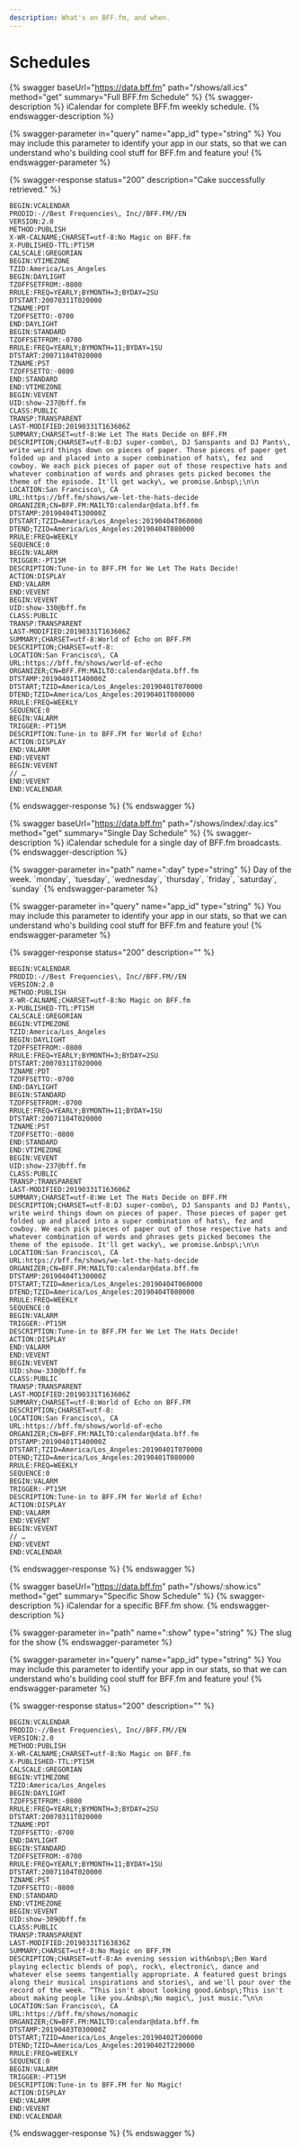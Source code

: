 ```yaml
---
description: What's on BFF.fm, and when.
---
```


# Schedules

{% swagger baseUrl="https://data.bff.fm" path="/shows/all.ics" method="get" summary="Full BFF.fm Schedule" %}
{% swagger-description %}
iCalendar for complete BFF.fm weekly schedule.
{% endswagger-description %}

{% swagger-parameter in="query" name="app_id" type="string" %}
You may include this parameter to identify your app in our stats, so that we can understand who's building cool stuff for BFF.fm and feature you!
{% endswagger-parameter %}

{% swagger-response status="200" description="Cake successfully retrieved." %}
```
BEGIN:VCALENDAR
PRODID:-//Best Frequencies\, Inc//BFF.FM//EN
VERSION:2.0
METHOD:PUBLISH
X-WR-CALNAME;CHARSET=utf-8:No Magic on BFF.fm
X-PUBLISHED-TTL:PT15M
CALSCALE:GREGORIAN
BEGIN:VTIMEZONE
TZID:America/Los_Angeles
BEGIN:DAYLIGHT
TZOFFSETFROM:-0800
RRULE:FREQ=YEARLY;BYMONTH=3;BYDAY=2SU
DTSTART:20070311T020000
TZNAME:PDT
TZOFFSETTO:-0700
END:DAYLIGHT
BEGIN:STANDARD
TZOFFSETFROM:-0700
RRULE:FREQ=YEARLY;BYMONTH=11;BYDAY=1SU
DTSTART:20071104T020000
TZNAME:PST
TZOFFSETTO:-0800
END:STANDARD
END:VTIMEZONE
BEGIN:VEVENT
UID:show-237@bff.fm
CLASS:PUBLIC
TRANSP:TRANSPARENT
LAST-MODIFIED:20190331T163606Z
SUMMARY;CHARSET=utf-8:We Let The Hats Decide on BFF.FM
DESCRIPTION;CHARSET=utf-8:DJ super-combo\, DJ Sanspants and DJ Pants\, write weird things down on pieces of paper. Those pieces of paper get folded up and placed into a super combination of hats\, fez and cowboy. We each pick pieces of paper out of those respective hats and whatever combination of words and phrases gets picked becomes the theme of the episode. It'll get wacky\, we promise.&nbsp\;\n\n
LOCATION:San Francisco\, CA
URL:https://bff.fm/shows/we-let-the-hats-decide
ORGANIZER;CN=BFF.FM:MAILTO:calendar@data.bff.fm
DTSTAMP:20190404T130000Z
DTSTART;TZID=America/Los_Angeles:20190404T060000
DTEND;TZID=America/Los_Angeles:20190404T080000
RRULE:FREQ=WEEKLY
SEQUENCE:0
BEGIN:VALARM
TRIGGER:-PT15M
DESCRIPTION:Tune-in to BFF.FM for We Let The Hats Decide!
ACTION:DISPLAY
END:VALARM
END:VEVENT
BEGIN:VEVENT
UID:show-330@bff.fm
CLASS:PUBLIC
TRANSP:TRANSPARENT
LAST-MODIFIED:20190331T163606Z
SUMMARY;CHARSET=utf-8:World of Echo on BFF.FM
DESCRIPTION;CHARSET=utf-8:
LOCATION:San Francisco\, CA
URL:https://bff.fm/shows/world-of-echo
ORGANIZER;CN=BFF.FM:MAILTO:calendar@data.bff.fm
DTSTAMP:20190401T140000Z
DTSTART;TZID=America/Los_Angeles:20190401T070000
DTEND;TZID=America/Los_Angeles:20190401T080000
RRULE:FREQ=WEEKLY
SEQUENCE:0
BEGIN:VALARM
TRIGGER:-PT15M
DESCRIPTION:Tune-in to BFF.FM for World of Echo!
ACTION:DISPLAY
END:VALARM
END:VEVENT
BEGIN:VEVENT
// …
END:VEVENT
END:VCALENDAR
```
{% endswagger-response %}
{% endswagger %}



{% swagger baseUrl="https://data.bff.fm" path="/shows/index/:day.ics" method="get" summary="Single Day Schedule" %}
{% swagger-description %}
iCalendar schedule for a single day of BFF.fm broadcasts.
{% endswagger-description %}

{% swagger-parameter in="path" name=":day" type="string" %}
Day of the week. \`monday\`, \`tuesday\`, \`wednesday\`, \`thursday\`, \`friday\`, \`saturday\`, \`sunday\`
{% endswagger-parameter %}

{% swagger-parameter in="query" name="app_id" type="string" %}
You may include this parameter to identify your app in our stats, so that we can understand who's building cool stuff for BFF.fm and feature you!
{% endswagger-parameter %}

{% swagger-response status="200" description="" %}
```
BEGIN:VCALENDAR
PRODID:-//Best Frequencies\, Inc//BFF.FM//EN
VERSION:2.0
METHOD:PUBLISH
X-WR-CALNAME;CHARSET=utf-8:No Magic on BFF.fm
X-PUBLISHED-TTL:PT15M
CALSCALE:GREGORIAN
BEGIN:VTIMEZONE
TZID:America/Los_Angeles
BEGIN:DAYLIGHT
TZOFFSETFROM:-0800
RRULE:FREQ=YEARLY;BYMONTH=3;BYDAY=2SU
DTSTART:20070311T020000
TZNAME:PDT
TZOFFSETTO:-0700
END:DAYLIGHT
BEGIN:STANDARD
TZOFFSETFROM:-0700
RRULE:FREQ=YEARLY;BYMONTH=11;BYDAY=1SU
DTSTART:20071104T020000
TZNAME:PST
TZOFFSETTO:-0800
END:STANDARD
END:VTIMEZONE
BEGIN:VEVENT
UID:show-237@bff.fm
CLASS:PUBLIC
TRANSP:TRANSPARENT
LAST-MODIFIED:20190331T163606Z
SUMMARY;CHARSET=utf-8:We Let The Hats Decide on BFF.FM
DESCRIPTION;CHARSET=utf-8:DJ super-combo\, DJ Sanspants and DJ Pants\, write weird things down on pieces of paper. Those pieces of paper get folded up and placed into a super combination of hats\, fez and cowboy. We each pick pieces of paper out of those respective hats and whatever combination of words and phrases gets picked becomes the theme of the episode. It'll get wacky\, we promise.&nbsp\;\n\n
LOCATION:San Francisco\, CA
URL:https://bff.fm/shows/we-let-the-hats-decide
ORGANIZER;CN=BFF.FM:MAILTO:calendar@data.bff.fm
DTSTAMP:20190404T130000Z
DTSTART;TZID=America/Los_Angeles:20190404T060000
DTEND;TZID=America/Los_Angeles:20190404T080000
RRULE:FREQ=WEEKLY
SEQUENCE:0
BEGIN:VALARM
TRIGGER:-PT15M
DESCRIPTION:Tune-in to BFF.FM for We Let The Hats Decide!
ACTION:DISPLAY
END:VALARM
END:VEVENT
BEGIN:VEVENT
UID:show-330@bff.fm
CLASS:PUBLIC
TRANSP:TRANSPARENT
LAST-MODIFIED:20190331T163606Z
SUMMARY;CHARSET=utf-8:World of Echo on BFF.FM
DESCRIPTION;CHARSET=utf-8:
LOCATION:San Francisco\, CA
URL:https://bff.fm/shows/world-of-echo
ORGANIZER;CN=BFF.FM:MAILTO:calendar@data.bff.fm
DTSTAMP:20190401T140000Z
DTSTART;TZID=America/Los_Angeles:20190401T070000
DTEND;TZID=America/Los_Angeles:20190401T080000
RRULE:FREQ=WEEKLY
SEQUENCE:0
BEGIN:VALARM
TRIGGER:-PT15M
DESCRIPTION:Tune-in to BFF.FM for World of Echo!
ACTION:DISPLAY
END:VALARM
END:VEVENT
BEGIN:VEVENT
// …
END:VEVENT
END:VCALENDAR
```
{% endswagger-response %}
{% endswagger %}

{% swagger baseUrl="https://data.bff.fm" path="/shows/:show.ics" method="get" summary="Specific Show Schedule" %}
{% swagger-description %}
iCalendar for a specific BFF.fm show.
{% endswagger-description %}

{% swagger-parameter in="path" name=":show" type="string" %}
The slug for the show
{% endswagger-parameter %}

{% swagger-parameter in="query" name="app_id" type="string" %}
You may include this parameter to identify your app in our stats, so that we can understand who's building cool stuff for BFF.fm and feature you!
{% endswagger-parameter %}

{% swagger-response status="200" description="" %}
```
BEGIN:VCALENDAR
PRODID:-//Best Frequencies\, Inc//BFF.FM//EN
VERSION:2.0
METHOD:PUBLISH
X-WR-CALNAME;CHARSET=utf-8:No Magic on BFF.fm
X-PUBLISHED-TTL:PT15M
CALSCALE:GREGORIAN
BEGIN:VTIMEZONE
TZID:America/Los_Angeles
BEGIN:DAYLIGHT
TZOFFSETFROM:-0800
RRULE:FREQ=YEARLY;BYMONTH=3;BYDAY=2SU
DTSTART:20070311T020000
TZNAME:PDT
TZOFFSETTO:-0700
END:DAYLIGHT
BEGIN:STANDARD
TZOFFSETFROM:-0700
RRULE:FREQ=YEARLY;BYMONTH=11;BYDAY=1SU
DTSTART:20071104T020000
TZNAME:PST
TZOFFSETTO:-0800
END:STANDARD
END:VTIMEZONE
BEGIN:VEVENT
UID:show-309@bff.fm
CLASS:PUBLIC
TRANSP:TRANSPARENT
LAST-MODIFIED:20190331T163836Z
SUMMARY;CHARSET=utf-8:No Magic on BFF.FM
DESCRIPTION;CHARSET=utf-8:An evening session with&nbsp\;Ben Ward playing eclectic blends of pop\, rock\, electronic\, dance and whatever else seems tangentially appropriate. A featured guest brings along their musical inspirations and stories\, and we'll pour over the record of the week. “This isn't about looking good.&nbsp\;This isn't about making people like you.&nbsp\;No magic\, just music.”\n\n
LOCATION:San Francisco\, CA
URL:https://bff.fm/shows/nomagic
ORGANIZER;CN=BFF.FM:MAILTO:calendar@data.bff.fm
DTSTAMP:20190403T030000Z
DTSTART;TZID=America/Los_Angeles:20190402T200000
DTEND;TZID=America/Los_Angeles:20190402T220000
RRULE:FREQ=WEEKLY
SEQUENCE:0
BEGIN:VALARM
TRIGGER:-PT15M
DESCRIPTION:Tune-in to BFF.FM for No Magic!
ACTION:DISPLAY
END:VALARM
END:VEVENT
END:VCALENDAR
```
{% endswagger-response %}
{% endswagger %}
